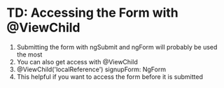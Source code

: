 # TD: Accessing the Form with @ViewChild
01. Submitting the form with ngSubmit and ngForm will probably be used the most
02. You can also get access with @ViewChild
03. @ViewChild('localReference') signupForm: NgForm
04. This helpful if you want to access the form before it is submitted